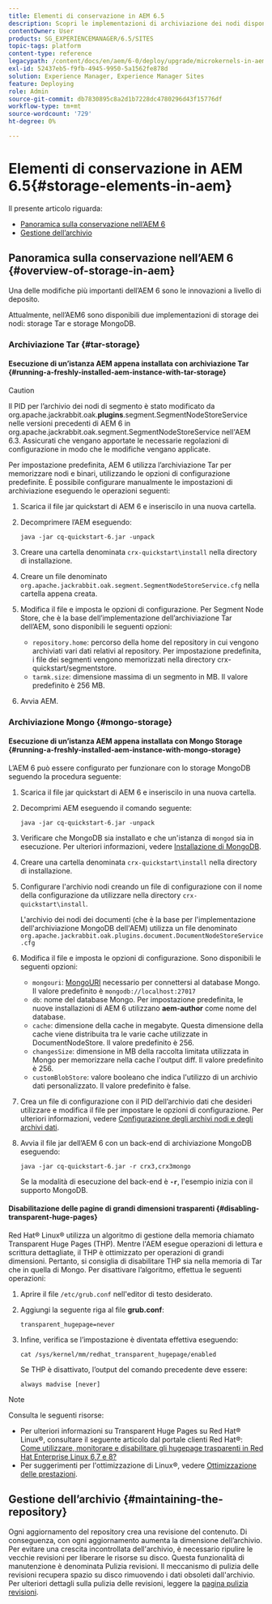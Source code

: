 ```yaml
---
title: Elementi di conservazione in AEM 6.5
description: Scopri le implementazioni di archiviazione dei nodi disponibili in AEM 6.5 e come gestire l’archivio.
contentOwner: User
products: SG_EXPERIENCEMANAGER/6.5/SITES
topic-tags: platform
content-type: reference
legacypath: /content/docs/en/aem/6-0/deploy/upgrade/microkernels-in-aem-6-0
exl-id: 52437eb5-f9fb-4945-9950-5a1562fe878d
solution: Experience Manager, Experience Manager Sites
feature: Deploying
role: Admin
source-git-commit: db7830895c8a2d1b7228dc4780296d43f15776df
workflow-type: tm+mt
source-wordcount: '729'
ht-degree: 0%

---
```


# Elementi di conservazione in AEM 6.5{#storage-elements-in-aem}

Il presente articolo riguarda:

* [Panoramica sulla conservazione nell’AEM 6](/help/sites-deploying/storage-elements-in-aem-6.md#overview-of-storage-in-aem)
* [Gestione dell’archivio](/help/sites-deploying/storage-elements-in-aem-6.md#maintaining-the-repository)

## Panoramica sulla conservazione nell’AEM 6 {#overview-of-storage-in-aem}

Una delle modifiche più importanti dell’AEM 6 sono le innovazioni a livello di deposito.

Attualmente, nell’AEM6 sono disponibili due implementazioni di storage dei nodi: storage Tar e storage MongoDB.

### Archiviazione Tar {#tar-storage}

#### Esecuzione di un’istanza AEM appena installata con archiviazione Tar {#running-a-freshly-installed-aem-instance-with-tar-storage}

>[!CAUTION]
>
>Il PID per l’archivio dei nodi di segmento è stato modificato da org.apache.jackrabbit.oak.**plugins**.segment.SegmentNodeStoreService nelle versioni precedenti di AEM 6 in org.apache.jackrabbit.oak.segment.SegmentNodeStoreService nell&#39;AEM 6.3. Assicurati che vengano apportate le necessarie regolazioni di configurazione in modo che le modifiche vengano applicate.

Per impostazione predefinita, AEM 6 utilizza l’archiviazione Tar per memorizzare nodi e binari, utilizzando le opzioni di configurazione predefinite. È possibile configurare manualmente le impostazioni di archiviazione eseguendo le operazioni seguenti:

1. Scarica il file jar quickstart di AEM 6 e inseriscilo in una nuova cartella.
1. Decomprimere l’AEM eseguendo:

   `java -jar cq-quickstart-6.jar -unpack`

1. Creare una cartella denominata `crx-quickstart\install` nella directory di installazione.

1. Creare un file denominato `org.apache.jackrabbit.oak.segment.SegmentNodeStoreService.cfg` nella cartella appena creata.

1. Modifica il file e imposta le opzioni di configurazione. Per Segment Node Store, che è la base dell’implementazione dell’archiviazione Tar dell’AEM, sono disponibili le seguenti opzioni:

   * `repository.home`: percorso della home del repository in cui vengono archiviati vari dati relativi al repository. Per impostazione predefinita, i file dei segmenti vengono memorizzati nella directory crx-quickstart/segmentstore.
   * `tarmk.size`: dimensione massima di un segmento in MB. Il valore predefinito è 256 MB.

1. Avvia AEM.

### Archiviazione Mongo {#mongo-storage}

#### Esecuzione di un’istanza AEM appena installata con Mongo Storage {#running-a-freshly-installed-aem-instance-with-mongo-storage}

L’AEM 6 può essere configurato per funzionare con lo storage MongoDB seguendo la procedura seguente:

1. Scarica il file jar quickstart di AEM 6 e inseriscilo in una nuova cartella.
1. Decomprimi AEM eseguendo il comando seguente:

   `java -jar cq-quickstart-6.jar -unpack`

1. Verificare che MongoDB sia installato e che un&#39;istanza di `mongod` sia in esecuzione. Per ulteriori informazioni, vedere [Installazione di MongoDB](https://docs.mongodb.org/manual/installation/).
1. Creare una cartella denominata `crx-quickstart\install` nella directory di installazione.
1. Configurare l&#39;archivio nodi creando un file di configurazione con il nome della configurazione da utilizzare nella directory `crx-quickstart\install`.

   L&#39;archivio dei nodi dei documenti (che è la base per l&#39;implementazione dell&#39;archiviazione MongoDB dell&#39;AEM) utilizza un file denominato `org.apache.jackrabbit.oak.plugins.document.DocumentNodeStoreService.cfg`

1. Modifica il file e imposta le opzioni di configurazione. Sono disponibili le seguenti opzioni:

   * `mongouri`: [MongoURI](https://docs.mongodb.org/manual/reference/connection-string/) necessario per connettersi al database Mongo. Il valore predefinito è `mongodb://localhost:27017`
   * `db`: nome del database Mongo. Per impostazione predefinita, le nuove installazioni di AEM 6 utilizzano **aem-author** come nome del database.
   * `cache`: dimensione della cache in megabyte. Questa dimensione della cache viene distribuita tra le varie cache utilizzate in DocumentNodeStore. Il valore predefinito è 256.
   * `changesSize`: dimensione in MB della raccolta limitata utilizzata in Mongo per memorizzare nella cache l&#39;output diff. Il valore predefinito è 256.
   * `customBlobStore`: valore booleano che indica l&#39;utilizzo di un archivio dati personalizzato. Il valore predefinito è false.

1. Crea un file di configurazione con il PID dell’archivio dati che desideri utilizzare e modifica il file per impostare le opzioni di configurazione. Per ulteriori informazioni, vedere [Configurazione degli archivi nodi e degli archivi dati](/help/sites-deploying/data-store-config.md).

1. Avvia il file jar dell’AEM 6 con un back-end di archiviazione MongoDB eseguendo:

   ```shell
   java -jar cq-quickstart-6.jar -r crx3,crx3mongo
   ```

   Se la modalità di esecuzione del back-end è **`-r`**, l&#39;esempio inizia con il supporto MongoDB.

#### Disabilitazione delle pagine di grandi dimensioni trasparenti {#disabling-transparent-huge-pages}

Red Hat® Linux® utilizza un algoritmo di gestione della memoria chiamato Transparent Huge Pages (THP). Mentre l&#39;AEM esegue operazioni di lettura e scrittura dettagliate, il THP è ottimizzato per operazioni di grandi dimensioni. Pertanto, si consiglia di disabilitare THP sia nella memoria di Tar che in quella di Mongo. Per disattivare l’algoritmo, effettua le seguenti operazioni:

1. Aprire il file `/etc/grub.conf` nell&#39;editor di testo desiderato.
1. Aggiungi la seguente riga al file **grub.conf**:

   ```
   transparent_hugepage=never
   ```

1. Infine, verifica se l’impostazione è diventata effettiva eseguendo:

   ```
   cat /sys/kernel/mm/redhat_transparent_hugepage/enabled
   ```

   Se THP è disattivato, l’output del comando precedente deve essere:

   ```
   always madvise [never]
   ```

>[!NOTE]
>
>Consulta le seguenti risorse:
>
>* Per ulteriori informazioni su Transparent Huge Pages su Red Hat® Linux®, consultare il seguente articolo dal portale clienti Red Hat®: [Come utilizzare, monitorare e disabilitare gli hugepage trasparenti in Red Hat Enterprise Linux 6,7 e 8?](https://access.redhat.com/solutions/46111)
>* Per suggerimenti per l&#39;ottimizzazione di Linux®, vedere [Ottimizzazione delle prestazioni](/help/sites-deploying/configuring-performance.md).
>

## Gestione dell’archivio {#maintaining-the-repository}

Ogni aggiornamento del repository crea una revisione del contenuto. Di conseguenza, con ogni aggiornamento aumenta la dimensione dell’archivio. Per evitare una crescita incontrollata dell&#39;archivio, è necessario ripulire le vecchie revisioni per liberare le risorse su disco. Questa funzionalità di manutenzione è denominata Pulizia revisioni. Il meccanismo di pulizia delle revisioni recupera spazio su disco rimuovendo i dati obsoleti dall&#39;archivio. Per ulteriori dettagli sulla pulizia delle revisioni, leggere la [pagina pulizia revisioni](/help/sites-deploying/revision-cleanup.md).
